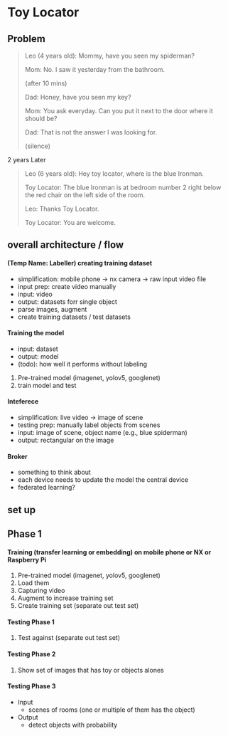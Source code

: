 # Toy Locator

## Problem 

> Leo (4 years old): Mommy, have you seen my spiderman?
>
> Mom: No. I saw it yesterday from the bathroom. 
>
> (after 10 mins) 
>
> Dad: Honey, have you seen my key?
>
> Mom: You ask everyday. Can you put it next to the door where it should be? 
>
> Dad: That is not the answer I was looking for. 
>
> (silence) 

2 years Later

> Leo (6 years old): Hey toy locator, where is the blue Ironman. 
>
> Toy Locator: The blue Ironman is at bedroom number 2 right below the red chair on the left side of the room.
>
> Leo: Thanks Toy Locator. 
>
> Toy Locator: You are welcome. 

## overall architecture / flow 

#### (Temp Name: Labeller) creating training dataset 
- simplification: mobile phone -> nx camera -> raw input video file
- input prep: create video manually
- input: video 
- output: datasets forr single object 
- parse images, augment 
 - create training datasets / test datasets 

#### Training the model 
- input: dataset 
- output: model 
- (todo): how well it performs without labeling 
1. Pre-trained model (imagenet, yolov5, googlenet)
2. train model and test 
 
#### Inteferece 
- simplification: live video -> image of scene 
- testing prep: manually label objects from scenes
- input: image of scene, object name (e.g., blue spiderman)
- output: rectangular on the image 

#### Broker  
- something to think about 
- each device needs to update the model the central device 
- federated learning? 


## set up 


## Phase 1 
#### Training (transfer learning or embedding) on mobile phone or NX or Raspberry Pi
1. Pre-trained model (imagenet, yolov5, googlenet) 
2. Load them 
3. Capturing video 
4. Augment to increase training set 
5. Create training set (separate out test set) 

#### Testing Phase 1  
1. Test against (separate out test set)

#### Testing Phase 2
1. Show set of images that has toy or objects alones

#### Testing Phase 3 
- Input
	- scenes of rooms (one or multiple of them has the object)
- Output
	- detect objects with probability 
